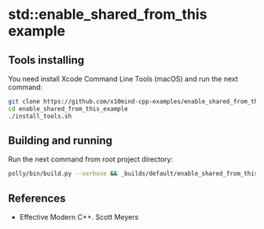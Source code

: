 # std::enable\_shared\_from\_this example

## Tools installing
You need install Xcode Command Line Tools (macOS) and
run the next command:

```bash
git clone https://github.com/x10mind-cpp-examples/enable_shared_from_this_example.git
cd enable_shared_from_this_example 
./install_tools.sh
```

## Building and running
Run the next command from root project directory:

```bash
polly/bin/build.py --verbose && _builds/default/enable_shared_from_this_example
```

## References

- Effective Modern C++. Scott Meyers
